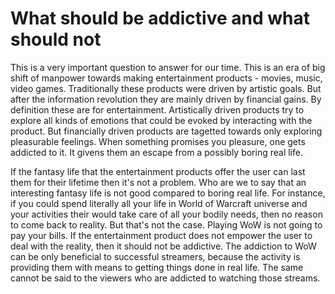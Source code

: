 What should be addictive and what should not
===
This is a very important question to answer for our time. This is an era of big shift of manpower towards making entertainment products - movies, music, video games. Traditionally these products were driven by artistic goals. But after the information revolution they are mainly driven by financial gains. By definition these are for entertainment. Artistically driven products try to explore all kinds of emotions that could be evoked by interacting with the product. But financially driven products are tagetted towards only exploring pleasurable feelings. When something promises you pleasure, one gets addicted to it. It givens them an escape from a possibly boring real life.

If the fantasy life that the entertainment products offer the user can last them for their lifetime then it's not a problem. Who are we to say that an interesting fantasy life is not good compared to boring real life. For instance, if you could spend literally all your life in World of Warcraft universe and your activities their would take care of all your bodily needs, then no reason to come back to reality. But that's not the case. Playing WoW is not going to pay your bills. If the entertainment product does not empower the user to deal with the reality, then it should not be addictive. The addiction to WoW can be only beneficial to successful streamers, because the activity is providing them with means to getting things done in real life. The same cannot be said to the viewers who are addicted to watching those streams.
